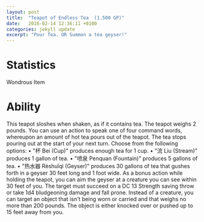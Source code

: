 ```yaml
---
layout: post
title:  "Teapot of Endless Tea  (1.500 GP)"
date:   2016-02-14 12:36:11 +0100
categories: jekyll update
excerpt: "Pour Tea. OR Summon a tea geyser!"
---
```


# Statistics
Wondrous Item

# Ability

This teapot sloshes when shaken, as if it contains tea. The teapot weighs 2 pounds.
You can use an action to speak one of four command words, whereupon an amount of hot tea pours out of the teapot. The tea stops pouring out at the start of your next turn. Choose from the following options:
• "杯 Bei (Cup)" produces enough tea for 1 cup.
• "流 Liu (Stream)" produces 1 gallon of tea.
• "喷泉 Penquan  (Fountain)" produces 5 gallons of tea.
• "热水器 Rèshuǐqì (Geyser)" produces 30 gallons of tea that gushes forth in a geyser 30 feet long and 1 foot wide. As a bonus action while holding the teapot, you can aim the geyser at a creature you can see within 30 feet of you. The target must succeed on a DC 13 Strength saving throw or take 1d4 bludgeoning damage and fall prone. Instead of a creature, you can target an object that isn't being worn or carried and that weighs no more than 200 pounds. The object is either knocked over or pushed up to 15 feet away from you.